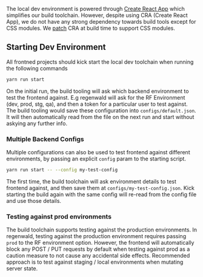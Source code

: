 The local dev environment is powered through [Create React App](https://github.com/facebookincubator/create-react-app) which simplifies our build toolchain. However, despite using CRA (Create React App), we do not have any strong dependency towards build tools except for CSS modules. We [patch](https://github.com/rainforestapp/regenwald/blob/fc03836cb73421292c8be41620436c220a54efdf/patches/react-scripts%2B1.0.17.patch#L1) CRA at build time to support CSS modules.

## Starting Dev Environment
All frontned projects should kick start the local dev toolchain when running the following commands
```bash
yarn run start
```

On the initial run, the build tooling will ask which backend environment to test the frontend against. E.g regenwald will ask for the RF Environment (dev, prod, stg, qa), and then a token for a particular user to test against. The build tooling would save these configuration into `configs/default.json`. It will then automatically read from the file on the next run and start without askying any further info. 

### Multiple Backend Configs

Multiple configurations can also be used to test frontend against different environments, by passing an explicit `config` param to the starting script. 
```bash
yarn run start -- --config my-test-config
```
The first time, the build toolchain will ask environment details to test frontend against, and then save them at `configs/my-test-config.json`. Kick starting the build again with the same config will re-read from the config file and use those details. 


### Testing against prod environments
The build toolchain supports testing against the production environments. In regenwald, testing against the production environment requires passing `prod` to the RF environment option. However, the frontend will automatically block any POST / PUT requests by default when testing against prod as a caution measure to not cause any accidental side effects. Recommended approach is to test against staging / local environments when mutating server state.
